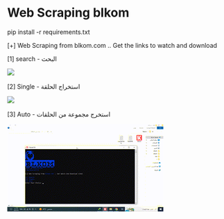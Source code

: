 # Web Scraping blkom


pip install -r requirements.txt

[+] Web Scraping from blkom.com .. Get the links to watch and download

[1] search - البحث 

![](1.gif)

[2] Single - استخراج الحلقة

![](2.gif)

[3] Auto - استخرج مجموعة من الحلقات

![](3.gif)
